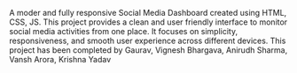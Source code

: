 A moder and fully responsive Social Media Dashboard created using HTML, CSS, JS. This project provides a clean and user friendly interface to monitor social media activities from one place. It focuses on simplicity, responsiveness, and smooth user experience across different devices. This project has been completed by Gaurav, Vignesh Bhargava, Anirudh Sharma, Vansh Arora, Krishna Yadav
